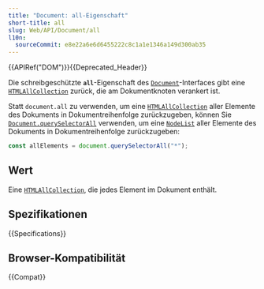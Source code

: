 ```yaml
---
title: "Document: all-Eigenschaft"
short-title: all
slug: Web/API/Document/all
l10n:
  sourceCommit: e8e22a6e6d6455222c8c1a1e1346a149d300ab35
---
```


{{APIRef("DOM")}}{{Deprecated_Header}}

Die schreibgeschützte **`all`**-Eigenschaft des [`Document`](/de/docs/Web/API/Document)-Interfaces gibt eine [`HTMLAllCollection`](/de/docs/Web/API/HTMLAllCollection) zurück, die am Dokumentknoten verankert ist.

Statt `document.all` zu verwenden, um eine [`HTMLAllCollection`](/de/docs/Web/API/HTMLAllCollection) aller Elemente des Dokuments in Dokumentreihenfolge zurückzugeben, können Sie [`Document.querySelectorAll`](/de/docs/Web/API/Document/querySelectorAll) verwenden, um eine [`NodeList`](/de/docs/Web/API/NodeList) aller Elemente des Dokuments in Dokumentreihenfolge zurückzugeben:

```js
const allElements = document.querySelectorAll("*");
```

## Wert

Eine [`HTMLAllCollection`](/de/docs/Web/API/HTMLAllCollection), die jedes Element im Dokument enthält.

## Spezifikationen

{{Specifications}}

## Browser-Kompatibilität

{{Compat}}
